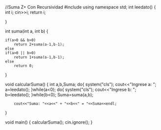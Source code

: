 //Suma Z+ Con Recursividad
#include<iostream>
using namespace std;
int leedato()
{
int i;
cin>>i;
return i;
 
}
 
int suma(int a, int b)
{
     
    if(a>0 && b>0)
        return 2+suma(a-1,b-1);
    else
    if(a>0 || b>0)
        return 1+suma(a-1,b-1);
    else
        return 0;
}
 
 
void calcularSuma()
{
    int a,b,Suma;
        do{
        system("cls");
        cout<<"Ingrese a: ";
        a=leedato();
        }while(a<0);
        do{
        system("cls");
        cout<<"Ingrese b: ";
        b=leedato();
        }while(b<0);
        Suma=suma(a,b);
 
        cout<<"Suma: "<<a<<" + "<<b<<" = "<<Suma<<endl;
 
}
 
void main()
{
    calcularSuma();
    cin.ignore();
}